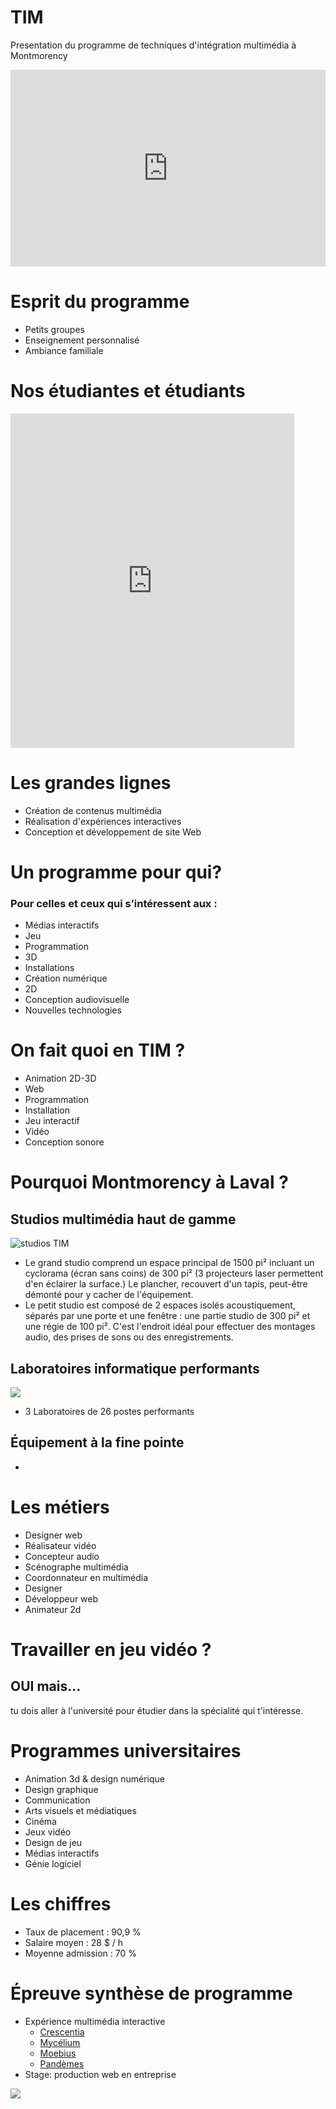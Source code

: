 # TIM
Presentation du programme de techniques d'intégration multimédia à Montmorency

<iframe width="100%" height="315" src="https://www.youtube.com/embed/ABWCq8j8qys?si=U5u7Uobr_x_0VdUg" title="YouTube video player" frameborder="0" allow="accelerometer; autoplay; clipboard-write; encrypted-media; gyroscope; picture-in-picture; web-share" referrerpolicy="strict-origin-when-cross-origin" allowfullscreen></iframe>

# Esprit du programme

* Petits groupes
* Enseignement personnalisé
* Ambiance familiale

# Nos étudiantes et étudiants

<iframe width="90%%" height="535" src="https://www.youtube.com/embed/otEUz0gCL7g" title="Entrevues étudiantes - Techniques d&#39;intégration multimédia (octobre 2020)" frameborder="0" allow="accelerometer; autoplay; clipboard-write; encrypted-media; gyroscope; picture-in-picture; web-share" referrerpolicy="strict-origin-when-cross-origin" allowfullscreen></iframe>


# Les grandes lignes 

* Création de contenus multimédia
* Réalisation d'expériences interactives
* Conception et développement de site Web


# Un programme pour qui?

### Pour celles et ceux qui s’intéressent aux : 

* Médias interactifs
* Jeu
* Programmation
* 3D
* Installations
* Création numérique
* 2D
* Conception audiovisuelle
* Nouvelles technologies



# On fait quoi en TIM ?

* Animation 2D-3D
* Web
* Programmation
* Installation
* Jeu interactif
* Vidéo
* Conception sonore

# Pourquoi Montmorency à Laval ?

## Studios multimédia haut de gamme

![studios TIM](./_medias/studios.png)
* Le grand studio comprend un espace principal de 1500 pi² incluant un cyclorama (écran sans coins) de 300 pi² (3 projecteurs laser permettent d'en éclairer la surface.) Le plancher, recouvert d'un tapis, peut-être démonté pour y cacher de l'équipement. 
* Le petit studio est composé de 2 espaces isolés acoustiquement, séparés par une porte et une fenêtre : une partie studio de 300 pi² et une régie de 100 pi². C'est l'endroit idéal pour effectuer des montages audio, des prises de sons ou des enregistrements.


## Laboratoires informatique performants

![](./_medias/laboratoires.png)

* 3 Laboratoires de 26 postes performants


## Équipement à la fine pointe

* 

# Les métiers

* Designer web
* Réalisateur vidéo
* Concepteur audio
* Scénographe multimédia
* Coordonnateur en multimédia
* Designer
* Développeur web
* Animateur 2d  

# Travailler en jeu vidéo ?

## OUI mais...

tu dois aller à l'université pour étudier dans la spécialité qui t'intéresse.


# Programmes universitaires
* Animation 3d & design numérique
* Design graphique
* Communication
* Arts visuels et médiatiques
* Cinéma
* Jeux vidéo 
* Design de jeu 
* Médias interactifs
* Génie logiciel

# Les chiffres

* Taux de placement : 90,9 %
* Salaire moyen : 28 $ / h
* Moyenne admission : 70 %

# Épreuve synthèse de programme

* Expérience multimédia interactive
  * [Crescentia](https://tim-montmorency.com/2024/)
  * [Mycélium](https://tim-montmorency.com/2023/)
  * [Moebius](https://tim-montmorency.com/2022/)
  * [Pandèmes](https://tim-montmorency.com/2021/)
* Stage: production web en entreprise
  

[![](./_medias/logo_tim-transparent.png)](tim-montmorency.com) 

